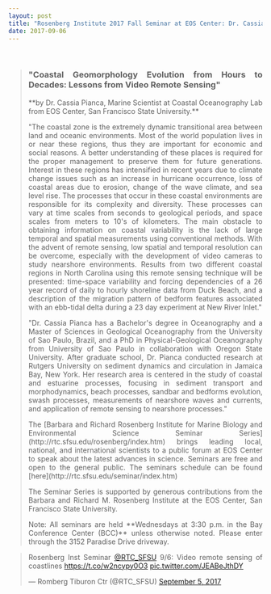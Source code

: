 ```yaml
---
layout: post
title: "Rosenberg Institute 2017 Fall Seminar at EOS Center: Dr. Cassia Pianca"
date: 2017-09-06
---
```


<br>

<div style="text-align:justify" markdown="1">

> ### "Coastal Geomorphology Evolution from Hours to Decades: Lessons from Video Remote Sensing"
>
> <p> **by Dr. Cassia Pianca, Marine Scientist at Coastal Oceanography Lab from EOS Center, San Francisco State University.**  </p>
>
> <p>"The coastal zone is the extremely dynamic transitional area between land and oceanic environments. Most of the world population lives in or near these regions, thus they are important for economic and social reasons. A better understanding of these places is required for the proper management to preserve them for future generations. Interest in these regions has intensified in recent years due to climate change issues such as an increase in hurricane occurrence, loss of coastal areas due to erosion, change of the wave climate, and sea level rise. The processes that occur in these coastal environments are responsible for its complexity and diversity. These processes can vary at time scales from seconds to geological periods, and space scales from meters to 10's of kilometers. The main obstacle to obtaining information on coastal variability is the lack of large temporal and spatial measurements using conventional methods. With the advent of remote sensing, low spatial and temporal resolution can be overcome, especially with the development of video cameras to study nearshore environments. Results from two different coastal regions in North Carolina using this remote sensing technique will be presented: time-space variability and forcing dependencies of a 26 year record of daily to hourly shoreline data from Duck Beach, and a description of the migration pattern of bedform features associated with an ebb-tidal delta during a 23 day experiment at New River Inlet." </p>
>
> <p> "Dr. Cassia Pianca has a Bachelor's degree in Oceanography and a Master of Sciences in Geological Oceanography from the University of Sao Paulo, Brazil, and a PhD in Physical-Geological Oceanography from University of Sao Paulo in collaboration with Oregon State University. After graduate school, Dr. Pianca conducted research at Rutgers University on sediment dynamics and circulation in Jamaica Bay, New York. Her research area is centered in the study of coastal and estuarine processes, focusing in sediment transport and morphodynamics, beach processes, sandbar and bedforms evolution, swash processes, measurements of nearshore waves and currents, and application of remote sensing to nearshore processes." </p>
>
> <p> The [Barbara and Richard Rosenberg Institute for Marine Biology and Environmental Science Seminar Series](http://rtc.sfsu.edu/rosenberg/index.htm) brings leading local, national, and international scientists to a public forum at EOS Center to speak about the latest advances in science. Seminars are free and open to the general public. The seminars schedule can be found [here](http://rtc.sfsu.edu/seminar/index.htm) </p>
>
> <p>The Seminar Series is supported by generous contributions from the Barbara and Richard M. Rosenberg Institute at the EOS Center, San Francisco State University. </p>
>
> <p> Note: All seminars are held **Wednesdays at 3:30 p.m. in the Bay Conference Center (BCC)** unless otherwise noted. Please enter through the 3152 Paradise Drive driveway.</p>
<div>

<div class="container-fluid">
<div class="row">

<div class="col-sm-6" >
<blockquote class="twitter-tweet" data-lang="en" data-dnt="true"><p lang="no" dir="ltr">Rosenberg Inst Seminar <a href="https://twitter.com/RTC_SFSU?ref_src=twsrc%5Etfw">@RTC_SFSU</a> 9/6: Video remote sensing of coastlines <a href="https://t.co/w2ncypy0O3">https://t.co/w2ncypy0O3</a> <a href="https://t.co/JEABeJthDY">pic.twitter.com/JEABeJthDY</a></p>&mdash; Romberg Tiburon Ctr (@RTC_SFSU) <a href="https://twitter.com/RTC_SFSU/status/905103342258589696?ref_src=twsrc%5Etfw">September 5, 2017</a></blockquote>
<script async src="https://platform.twitter.com/widgets.js" charset="utf-8"></script>
</div>

<!-- <div class="col-sm-4" >
<blockquote class="twitter-tweet" data-lang="en"><p lang="en" dir="ltr">Rosenberg Seminar TODAY <a href="https://twitter.com/RTC_SFSU?ref_src=twsrc%5Etfw">@RTC_SFSU</a>: Dr. Cassia Pianca--coastal processes <a href="https://t.co/w2ncypy0O3">https://t.co/w2ncypy0O3</a> <a href="https://t.co/PqGOjJrFPh">pic.twitter.com/PqGOjJrFPh</a></p>&mdash; Romberg Tiburon Ctr (@RTC_SFSU) <a href="https://twitter.com/RTC_SFSU/status/905468239609724928?ref_src=twsrc%5Etfw">September 6, 2017</a></blockquote>
<script async src="https://platform.twitter.com/widgets.js" charset="utf-8"></script>
</div> -->

</div>
</div>
